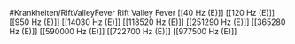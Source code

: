#Krankheiten/RiftValleyFever
Rift Valley Fever
[[40 Hz (E)]]
[[120 Hz (E)]]
[[950 Hz (E)]]
[[14030 Hz (E)]]
[[118520 Hz (E)]]
[[251290 Hz (E)]]
[[365280 Hz (E)]]
[[590000 Hz (E)]]
[[722700 Hz (E)]]
[[977500 Hz (E)]]